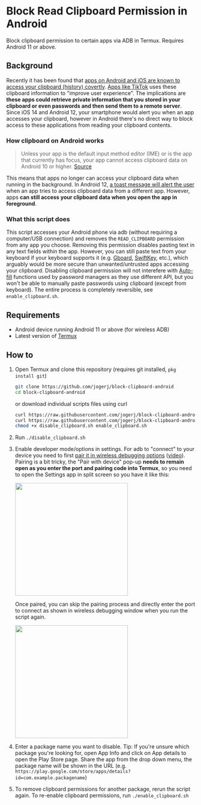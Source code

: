 # Block Read Clipboard Permission in Android
Block clipboard permission to certain apps via ADB in Termux. Requires Android 11 or above.

## Background
Recently it has been found that [apps on Android and iOS are known to access your clipboard (history) covertly](https://www.howtogeek.com/680147/psa-all-apps-can-read-your-iphone-and-android-clipboard/). [Apps like TikTok](https://arstechnica.com/gadgets/2020/06/tiktok-and-53-other-ios-apps-still-snoop-your-sensitive-clipboard-data/) uses these clipboard information to "improve user experience". The implications are **these apps could retrieve private information that you stored in your clipboard or even passwords and then send them to a remote server**. Since iOS 14 and Android 12, your smartphone would alert you when an app accesses your clipboard, however in Android there's no direct way to block access to these applications from reading your clipboard contents.

### How clipboard on Android works
> Unless your app is the default input method editor (IME) or is the app that currently has focus, your app cannot access clipboard data on Android 10 or higher. [Source](https://developer.android.com/about/versions/10/privacy/changes#clipboard-data)

This means that apps no longer can access your clipboard data when running in the background. In Android 12, [a toast message will alert the user](https://developer.android.com/about/versions/12/behavior-changes-all#clipboard-access-notifications) when an app tries to access clipboard data from a different app. However, apps **can still access your clipboard data when you open the app in foreground**.

### What this script does
This script accesses your Android phone via adb (without requiring a computer/USB connection) and removes the `READ_CLIPBOARD` permission from any app you choose. Removing this permission disables pasting text in any text fields within the app. However, you can still paste text from your keyboard if your keyboard supports it (e.g. [Gboard](https://www.ubergizmo.com/how-to/manage-clipboard-android/), [SwiftKey](https://support.swiftkey.com/hc/en-us/articles/212813085-How-does-the-Clipboard-work-with-Microsoft-SwiftKey-Keyboard-for-Android-), etc.), which arguably would be more secure than unwanted/untrusted apps accessing your clipboard. Disabling clipboard permission will not interefere with [Auto-fill](https://developer.android.com/guide/topics/text/autofill) functions used by password managers as they use different API, but you won't be able to manually paste passwords using clipboard (except from keyboard). The entire process is completely reversible, see `enable_clipboard.sh`.

## Requirements
- Android device running Android 11 or above (for wireless ADB)
- Latest version of [Termux](https://f-droid.org/en/packages/com.termux/)

## How to
1. Open Termux and clone this repository (requires git installed, `pkg install git`)
   ```sh
   git clone https://github.com/jogerj/block-clipboard-android
   cd block-clipboard-android
   ```
   or download individual scripts files using curl
   ```sh
   curl https://raw.githubusercontent.com/jogerj/block-clipboard-android/main/disable_clipboard.sh > disable_clipboard.sh
   curl https://raw.githubusercontent.com/jogerj/block-clipboard-android/main/enable_clipboard.sh > enable_clipboard.sh
   chmod +x disable_clipboard.sh enable_clipboard.sh
   ```
2. Run `./disable_clipboard.sh`
3. Enable developer mode/options in settings. For adb to "connect" to your device you need to first [pair it in wireless debugging options](https://developer.android.com/studio/command-line/adb#connect-to-a-device-over-wi-fi-android-11+) ([video](https://www.youtube.com/watch?v=ElahzmTPCYE)). Pairing is a bit tricky, the "Pair with device" pop-up **needs to remain open as you enter the port and pairing code into Termux**, so you need to open the Settings app in split screen so you have it like this:
   
   <img src="https://user-images.githubusercontent.com/30559735/154190754-69690a4c-9ef8-45a2-9c81-d95d9135a1cc.png" alt="" width="300px" />
   
   Once paired, you can skip the pairing process and directly enter the port to connect as shown in wireless debugging window when you run the script again.
   
   <img src="https://user-images.githubusercontent.com/30559735/154191551-78b19550-7105-46c9-9b85-de097a1f6bea.png" alt="" width="300px" />
   
4. Enter a package name you want to disable. Tip: If you're unsure which package you're looking for, open App Info and click on App details to open the Play Store page. Share the app from the drop down menu, the package name will be shown in the URL (e.g. `https://play.google.com/store/apps/details?id=com.example.packagename`)
5. To remove clipboard permissions for another package, rerun the script again. To re-enable clipboard permissions, run `./enable_clipboard.sh`

